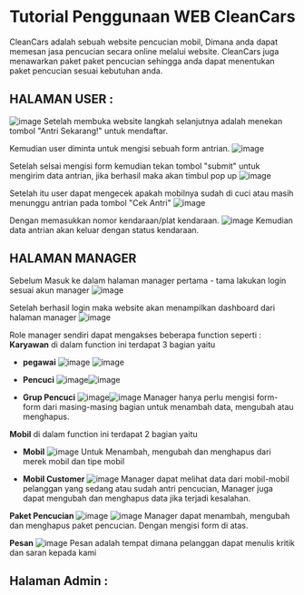 # Tutorial Penggunaan WEB CleanCars
CleanCars adalah sebuah website pencucian mobil, Dimana anda dapat memesan jasa pencucian secara online melalui website.
CleanCars juga menawarkan paket paket pencucian sehingga anda dapat menentukan paket pencucian sesuai kebutuhan anda.

## HALAMAN USER :
![image](https://github.com/B1-kelompok-5/PA-WEB/assets/102432826/2f30ae56-c4cd-4b60-8027-0a3a914f5422)
Setelah membuka website langkah selanjutnya adalah menekan tombol "Antri Sekarang!" untuk mendaftar.

Kemudian user diminta untuk mengisi sebuah form antrian.
![image](https://github.com/B1-kelompok-5/PA-WEB/assets/102432826/9ae7ada6-8b74-4524-8315-06b2247deb1e)

Setelah selsai mengisi form kemudian tekan tombol "submit" untuk mengirim data antrian, jika berhasil maka akan timbul pop up
![image](https://github.com/B1-kelompok-5/PA-WEB/assets/102432826/0c4ce6e2-7167-45f3-99a4-d734d2fd0712)

Setelah itu user dapat mengecek apakah mobilnya sudah di cuci atau masih menunggu antrian pada tombol "Cek Antri"
![image](https://github.com/B1-kelompok-5/PA-WEB/assets/102432826/2f30ae56-c4cd-4b60-8027-0a3a914f5422)

Dengan memasukkan nomor kendaraan/plat kendaraan.
![image](https://github.com/B1-kelompok-5/PA-WEB/assets/102432826/e0d78399-3af0-467e-82fb-f9ae4e99be48)
Kemudian data antrian akan keluar dengan status kendaraan.

## HALAMAN MANAGER
Sebelum Masuk ke dalam halaman manager pertama - tama lakukan login sesuai akun manager
![image](https://github.com/Bay1510/PA-WEB-Bayu/assets/102432826/e8d8c2e4-1c77-463a-a8ac-c09ba78b4942)

Setelah berhasil login maka website akan menampilkan dashboard dari halaman manager
![image](https://github.com/Bay1510/PA-WEB-Bayu/assets/102432826/1f2ed9e0-7eab-4468-9844-09c6caf56ffd)

Role manager sendiri dapat mengakses beberapa function seperti :
**Karyawan** di dalam function ini terdapat 3 bagian yaitu 
- **pegawai** ![image](https://github.com/Bay1510/PA-WEB-Bayu/assets/102432826/e59fb082-9599-4860-a809-9e6dd943ddcc) ![image](https://github.com/Bay1510/PA-WEB-Bayu/assets/102432826/30c0c694-5aee-46b5-9477-43dbf338f537)

- **Pencuci** ![image](https://github.com/Bay1510/PA-WEB-Bayu/assets/102432826/5f2462c3-430e-4bdc-b6a7-871d3423cb26)![image](https://github.com/Bay1510/PA-WEB-Bayu/assets/102432826/93ab3c08-a6fe-4b59-90c2-6885fa07f1d6)

- **Grup Pencuci** ![image](https://github.com/Bay1510/PA-WEB-Bayu/assets/102432826/8a60bfc3-4cbe-4276-b824-09a168fb39fd)![image](https://github.com/Bay1510/PA-WEB-Bayu/assets/102432826/66f3e337-53ff-4a3a-8d9a-2d04950659ef) 
Manager hanya perlu mengisi form-form dari masing-masing bagian untuk menambah data, mengubah atau menghapus.

**Mobil** di dalam function ini terdapat 2 bagian yaitu 
- **Mobil** ![image](https://github.com/Bay1510/PA-WEB-Bayu/assets/102432826/56a8f0f7-3fe0-4b64-8ba4-40bc55eac1b4) Untuk Menambah, mengubah dan menghapus dari merek mobil dan tipe mobil

- **Mobil Customer** ![image](https://github.com/Bay1510/PA-WEB-Bayu/assets/102432826/783ab3e6-9a33-43c6-a3cb-e5d1102d95d7) Manager dapat melihat data dari mobil-mobil pelanggan yang sedang atau sudah antri pencucian, Manager juga dapat mengubah dan menghapus data jika terjadi kesalahan.

**Paket Pencucian**
![image](https://github.com/Bay1510/PA-WEB-Bayu/assets/102432826/597d8e38-9fe2-499d-a468-7401bdc3a670)
![image](https://github.com/Bay1510/PA-WEB-Bayu/assets/102432826/a3d9cd3f-aa8a-478f-a417-f2fae3a5be92)
Manager dapat menambah, mengubah dan menghapus paket pencucian. Dengan mengisi form di atas.

**Pesan**
![image](https://github.com/Bay1510/PA-WEB-Bayu/assets/102432826/4cde1189-1103-4784-9386-bc735cdd3455)
Pesan adalah tempat dimana pelanggan dapat menulis kritik dan saran kepada kami

## Halaman Admin :
